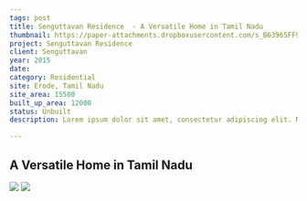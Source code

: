 ```yaml
---
tags: post
title: Senguttavan Residence  - A Versatile Home in Tamil Nadu
thumbnail: https://paper-attachments.dropboxusercontent.com/s_B63965FF9E5209A6B33B84745847AFAFFCEABE5CB3F828FCA5CC456766077C72_1729248183962_0004.jpg
project: Senguttavan Residence 
client: Senguttavan
year: 2015
date:
category: Residential
site: Erode, Tamil Nadu
site_area: 15500
built_up_area: 12000
status: Unbuilt
description: Lorem ipsum dolor sit amet, consectetur adipiscing elit. Nullam ultricies interdum tortor, sit amet gravida ipsum fermentum ut. Aenean sagittis metus justo, at vestibulum elit malesuada a. Suspendisse dictum, sapien eu tincidunt convallis, elit urna rhoncus leo, ac fermentum lorem libero in magna. Integer scelerisque odio et convallis faucibus.

---
```


## A Versatile Home in Tamil Nadu

![](https://paper-attachments.dropboxusercontent.com/s_B63965FF9E5209A6B33B84745847AFAFFCEABE5CB3F828FCA5CC456766077C72_1729248192897_0001.jpg)
![](https://paper-attachments.dropboxusercontent.com/s_B63965FF9E5209A6B33B84745847AFAFFCEABE5CB3F828FCA5CC456766077C72_1729248192963_0003.jpg)


